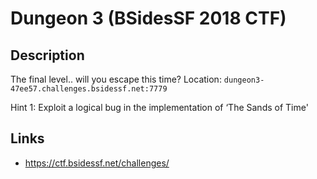 # Dungeon 3 (BSidesSF 2018 CTF)

## Description

>>>
The final level.. will you escape this time? Location: `dungeon3-47ee57.challenges.bsidessf.net:7779`

Hint 1: Exploit a logical bug in the implementation of ‘The Sands of Time'
>>>

## Links
* https://ctf.bsidessf.net/challenges/
